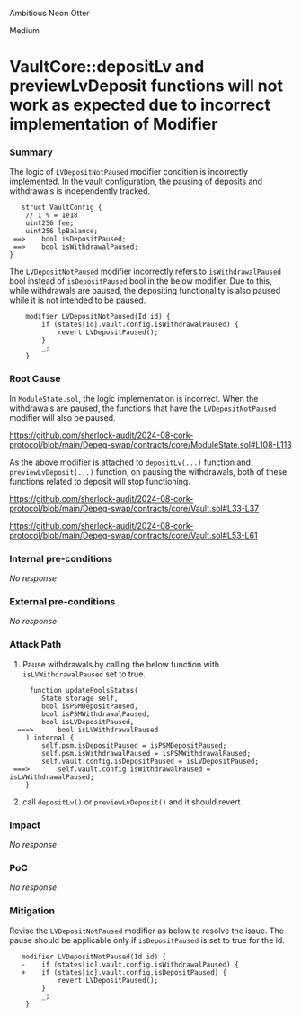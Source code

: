 Ambitious Neon Otter

Medium

# VaultCore::depositLv and previewLvDeposit functions will not work as expected due to incorrect implementation of Modifier

### Summary

The logic of `LVDepositNotPaused` modifier condition is incorrectly implemented. In the vault configuration, the pausing of deposits and withdrawals is independently tracked.

```solidity
   struct VaultConfig {
    // 1 % = 1e18
    uint256 fee;
    uint256 lpBalance;
 ==>    bool isDepositPaused;
 ==>    bool isWithdrawalPaused;
}
```

The `LVDepositNotPaused` modifier incorrectly refers to `isWithdrawalPaused` bool instead of `isDepositPaused` bool in the below modifier.  Due to this, while withdrawals are paused, the depositing functionality is also paused while it is not intended to be paused.


```solidity
    modifier LVDepositNotPaused(Id id) {
        if (states[id].vault.config.isWithdrawalPaused) {
            revert LVDepositPaused();
        }
        _;
    }
```

### Root Cause

In `ModuleState.sol`, the logic implementation is incorrect. When the withdrawals are paused, the functions that have the `LVDepositNotPaused` modifier will also be paused.
 
https://github.com/sherlock-audit/2024-08-cork-protocol/blob/main/Depeg-swap/contracts/core/ModuleState.sol#L108-L113

As the above modifier is attached to `depositLv(...)` function and `previewLvDeposit(...)` function, on pausing the withdrawals, both of these functions related to deposit will stop functioning.

https://github.com/sherlock-audit/2024-08-cork-protocol/blob/main/Depeg-swap/contracts/core/Vault.sol#L33-L37

https://github.com/sherlock-audit/2024-08-cork-protocol/blob/main/Depeg-swap/contracts/core/Vault.sol#L53-L61

### Internal pre-conditions

_No response_

### External pre-conditions

_No response_

### Attack Path

1. Pause withdrawals by calling the below function with `isLVWithdrawalPaused` set to true.

```solidity
     function updatePoolsStatus(
        State storage self,
        bool isPSMDepositPaused,
        bool isPSMWithdrawalPaused,
        bool isLVDepositPaused,
  ===>      bool isLVWithdrawalPaused
    ) internal {
        self.psm.isDepositPaused = isPSMDepositPaused;
        self.psm.isWithdrawalPaused = isPSMWithdrawalPaused;
        self.vault.config.isDepositPaused = isLVDepositPaused;
 ===>       self.vault.config.isWithdrawalPaused = isLVWithdrawalPaused;
    }
```

2.  call `depositLv()` or `previewLvDeposit()` and it should revert.

### Impact

_No response_

### PoC

_No response_

### Mitigation

Revise the `LVDepositNotPaused` modifier as below to resolve the issue. The pause should be applicable only if `isDepositPaused` is set to true for the id.

```solidity
   modifier LVDepositNotPaused(Id id) {
   -    if (states[id].vault.config.isWithdrawalPaused) {
   +    if (states[id].vault.config.isDepositPaused) {
            revert LVDepositPaused();
        }
        _;
    }
```